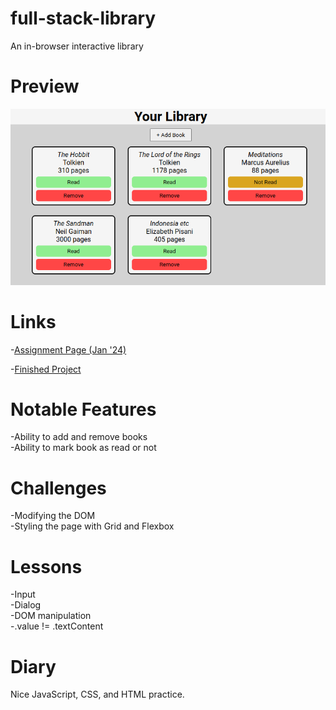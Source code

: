 # full-stack-library
An in-browser interactive library

# Preview

<div align="center">
    <img src="./project-preview.png">
</div>

# Links

-[Assignment Page (Jan '24)](https://www.theodinproject.com/lessons/node-path-javascript-library)

-[Finished Project](https://erreurdesyntaxe.github.io/full-stack-library)

# Notable Features

-Ability to add and remove books  
-Ability to mark book as read or not  

# Challenges

-Modifying the DOM  
-Styling the page with Grid and Flexbox  

# Lessons

-Input  
-Dialog  
-DOM manipulation  
-.value != .textContent

# Diary

Nice JavaScript, CSS, and HTML practice. 